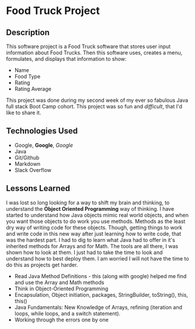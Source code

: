 # Food Truck Project

## Description
This software project is a Food Truck software that stores user input information about Food Trucks. Then this software uses, creates a menu, formulates, and displays that information to show: 
- Name
- Food Type
- Rating
- Rating Average

This project was done during my second week of my ever so fabulous Java full stack Boot Camp cohort. This project was so fun and *difficult*, that I'd like to share it. 

## Technologies Used
- Google, **Google**, *Google*
- Java
- Git/Github
- Markdown
- Slack Overflow

## Lessons Learned

I was lost so long looking for a way to shift my brain and thinking, to understand the **Object Oriented Programming** way of thinking. I have started to understand how Java objects mimic real world objects, and when you want those objects to do work you use methods. Methods as the least dry way of writing code for these objects.
Though, getting things to work and write code in this new way after just learning how to write code, that was the hardest part. I had to dig to learn what Java had to offer in it's inherited methods for Arrays and for Math. The tools are all there, I was shown how to look at them. I just had to take the time to look and understand how to best deploy them. I am worried I will not have the time to do this as projects get harder.

- Read Java Method Definitions - this (along with google) helped me find and use the Array and Math methods
- Think in Object-Oriented Programming
- Encapsulation, Object initiation, packages, StringBuilder, toString(), this, this()
- Java Fundamentals: New Knowledge of Arrays, refining (iteration and loops, while loops, and a switch statement).
- Working through the errors one by one